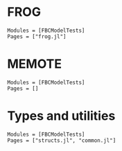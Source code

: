 
# FROG

```@autodocs
Modules = [FBCModelTests]
Pages = ["frog.jl"]
```

# MEMOTE

```@autodocs
Modules = [FBCModelTests]
Pages = []

```

# Types and utilities

```@autodocs
Modules = [FBCModelTests]
Pages = ["structs.jl", "common.jl"]
```

